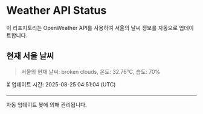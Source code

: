 
# Weather API Status

이 리포지토리는 OpenWeather API를 사용하여 서울의 날씨 정보를 자동으로 업데이트합니다.

## 현재 서울 날씨
> 서울의 현재 날씨: broken clouds, 온도: 32.76°C, 습도: 70%

⏳ 업데이트 시간: 2025-08-25 04:51:04 (UTC)

---
자동 업데이트 봇에 의해 관리됩니다.
